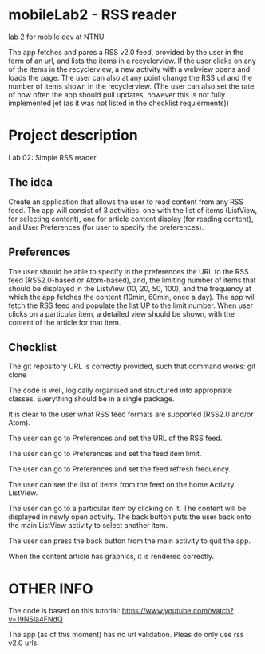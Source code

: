 # mobileLab2 - RSS reader
lab 2 for mobile dev at NTNU

The app fetches and pares a RSS v2.0 feed, provided by the user in the form of an url, and lists the items in a recyclerview.
If the user clicks on any of the items in the recyclerview, a new activity with a webview opens and loads the page.
The user can also at any point change the RSS url and the number of items shown in the recyclerview. (The user can also set the rate of how often the app should pull updates, however this is not fully implemented jet (as it was not listed in the checklist requierments))

# Project description
Lab 02: Simple RSS reader


## The idea

Create an application that allows the user to read content from any RSS feed. The app will consist of 3 activities: one with the list of items (ListView, for selecting content), one for article content display (for reading content), and User Preferences (for user to specify the preferences). 


## Preferences

The user should be able to specify in the preferences the URL to the RSS feed (RSS2.0-based or Atom-based), and, the limiting number of items that should be displayed in the ListView (10, 20, 50, 100), and the frequency at which the app fetches the content (10min, 60min, once a day). The app will fetch the RSS feed and populate the list UP to the limit number. When user clicks on a particular item, a detailed view should be shown, with the content of the article for that item. 


## Checklist


 The git repository URL is correctly provided, such that command works: git clone <url>


 The code is well, logically organised and structured into appropriate classes. Everything should be in a single package.
 

 It is clear to the user what RSS feed formats are supported (RSS2.0 and/or Atom).
 

 The user can go to Preferences and set the URL of the RSS feed.
 

 The user can go to Preferences and set the feed item limit.
 

 The user can go to Preferences and set the feed refresh frequency.
 

 The user can see the list of items from the feed on the home Activity ListView.
 

 The user can go to a particular item by clicking on it. The content will be displayed in newly open activity. The back button puts the user back onto the main ListView activity to select another item. 
 

 The user can press the back button from the main activity to quit the app. 
 

 When the content article has graphics, it is rendered correctly.
 
 
 
# OTHER INFO
The code is based on this tutorial:  https://www.youtube.com/watch?v=19NSla4FNdQ

The app (as of this moment) has no url validation. Pleas do only use rss v2.0 urls.
